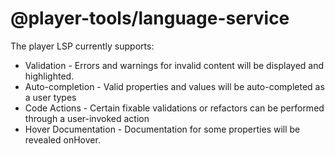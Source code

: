 # @player-tools/language-service

The player LSP currently supports: 

* Validation - Errors and warnings for invalid content will be displayed and highlighted.
* Auto-completion - Valid properties and values will be auto-completed as a user types
* Code Actions - Certain fixable validations or refactors can be performed through a user-invoked action
* Hover Documentation - Documentation for some properties will be revealed onHover.